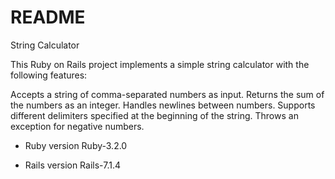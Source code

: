 # README

String Calculator

This Ruby on Rails project implements a simple string calculator with the following features:

Accepts a string of comma-separated numbers as input.
Returns the sum of the numbers as an integer.
Handles newlines between numbers.
Supports different delimiters specified at the beginning of the string.
Throws an exception for negative numbers.

* Ruby version
  Ruby-3.2.0

* Rails version
  Rails-7.1.4
